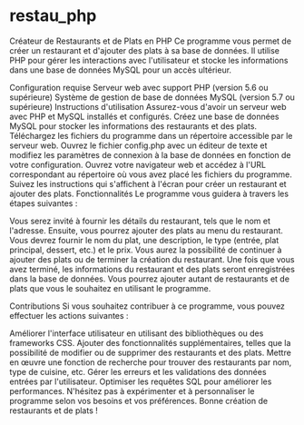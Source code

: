 # restau_php
Créateur de Restaurants et de Plats en PHP
Ce programme vous permet de créer un restaurant et d'ajouter des plats à sa base de données. Il utilise PHP pour gérer les interactions avec l'utilisateur et stocke les informations dans une base de données MySQL pour un accès ultérieur.

Configuration requise
Serveur web avec support PHP (version 5.6 ou supérieure)
Système de gestion de base de données MySQL (version 5.7 ou supérieure)
Instructions d'utilisation
Assurez-vous d'avoir un serveur web avec PHP et MySQL installés et configurés.
Créez une base de données MySQL pour stocker les informations des restaurants et des plats.
Téléchargez les fichiers du programme dans un répertoire accessible par le serveur web.
Ouvrez le fichier config.php avec un éditeur de texte et modifiez les paramètres de connexion à la base de données en fonction de votre configuration.
Ouvrez votre navigateur web et accédez à l'URL correspondant au répertoire où vous avez placé les fichiers du programme.
Suivez les instructions qui s'affichent à l'écran pour créer un restaurant et ajouter des plats.
Fonctionnalités
Le programme vous guidera à travers les étapes suivantes :

Vous serez invité à fournir les détails du restaurant, tels que le nom et  l'adresse.
Ensuite, vous pourrez ajouter des plats au menu du restaurant. Vous devrez fournir le nom du plat, une description, le type (entrée, plat principal, dessert, etc.) et le prix.
Vous aurez la possibilité de continuer à ajouter des plats ou de terminer la création du restaurant.
Une fois que vous avez terminé, les informations du restaurant et des plats seront enregistrées dans la base de données. Vous pourrez ajouter autant de restaurants et de plats que vous le souhaitez en utilisant le programme.

Contributions
Si vous souhaitez contribuer à ce programme, vous pouvez effectuer les actions suivantes :

Améliorer l'interface utilisateur en utilisant des bibliothèques ou des frameworks CSS.
Ajouter des fonctionnalités supplémentaires, telles que la possibilité de modifier ou de supprimer des restaurants et des plats.
Mettre en œuvre une fonction de recherche pour trouver des restaurants par nom, type de cuisine, etc.
Gérer les erreurs et les validations des données entrées par l'utilisateur.
Optimiser les requêtes SQL pour améliorer les performances.
N'hésitez pas à expérimenter et à personnaliser le programme selon vos besoins et vos préférences. Bonne création de restaurants et de plats !
